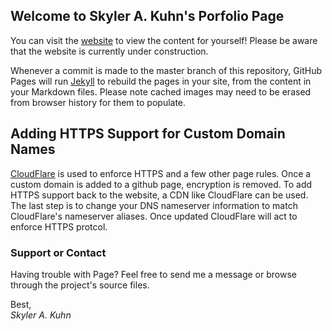 ## Welcome to Skyler A. Kuhn's Porfolio Page

You can visit the [website](https://skchronicles.github.io) to view the content for yourself! Please be aware that the website is currently under construction.

Whenever a commit is made to the master branch of this repository, GitHub Pages will run [Jekyll](https://jekyllrb.com/) to rebuild the pages in your site, from the content in your Markdown files. Please note cached images may need to be erased from browser history for them
to populate. 

## Adding HTTPS Support for Custom Domain Names
[CloudFlare](https://www.jonathan-petitcolas.com/2017/01/13/using-https-with-custom-domain-name-on-github-pages.html) is used to enforce HTTPS and a few other page rules. Once a custom domain is added to a github page, encryption is removed. To add HTTPS support back to the website, a CDN like CloudFlare can be used. The last step is to change your DNS nameserver information to match CloudFlare's nameserver aliases. Once updated CloudFlare will act to enforce HTTPS protcol.     

### Support or Contact

Having trouble with Page? Feel free to send me a message or browse through the project's source files.

Best,  
*Skyler A. Kuhn*

